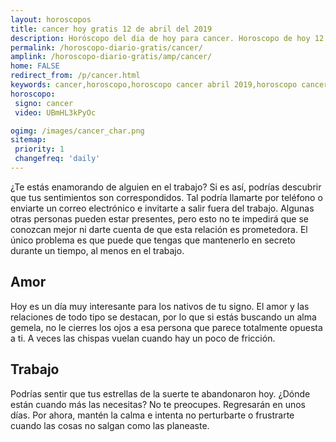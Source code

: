 ```yaml
---
layout: horoscopos
title: cancer hoy gratis 12 de abril del 2019 
description: Horóscopo del dia de hoy para cancer. Horoscopo de hoy 12 de abril del 2019. Las predicciones de amor, trabajo, vida personal gratis.
permalink: /horoscopo-diario-gratis/cancer/
amplink: /horoscopo-diario-gratis/amp/cancer/
home: FALSE
redirect_from: /p/cancer.html
keywords: cancer,horoscopo,horoscopo cancer abril 2019,horoscopo cancer hoy,tarot cancer abril 2019,horoscopo cancer,tarot cancer hoy,horoscopo de hoy,horoscopo diario,tarot del amor,horoscopo de hoy cancer,horoscopo diario del tarot, Horoscopo de hoy cancer 12 de abril del 2019,horóscopo del día,signos zodiacales 2019, el horoscopo de hoy
horoscopo:
 signo: cancer
 video: UBmHL3kPyOc

ogimg: /images/cancer_char.png
sitemap:
 priority: 1
 changefreq: 'daily'
---
```



¿Te estás enamorando de alguien en el trabajo? Si es así, podrías descubrir que tus sentimientos son correspondidos. Tal podría llamarte por teléfono o enviarte un correo electrónico e invitarte a salir fuera del trabajo. Algunas otras personas pueden estar presentes, pero esto no te impedirá que se conozcan mejor ni darte cuenta de que esta relación es prometedora. El único problema es que puede que tengas que mantenerlo en secreto durante un tiempo, al menos en el trabajo.

## Amor

Hoy es un día muy interesante para los nativos de tu signo. El amor y las relaciones de todo tipo se destacan, por lo que si estás buscando un alma gemela, no le cierres los ojos a esa persona que parece totalmente opuesta a ti. A veces las chispas vuelan cuando hay un poco de fricción.

## Trabajo

Podrías sentir que tus estrellas de la suerte te abandonaron hoy. ¿Dónde están cuando más las necesitas? No te preocupes. Regresarán en unos días. Por ahora, mantén la calma e intenta no perturbarte o frustrarte cuando las cosas no salgan como las planeaste.